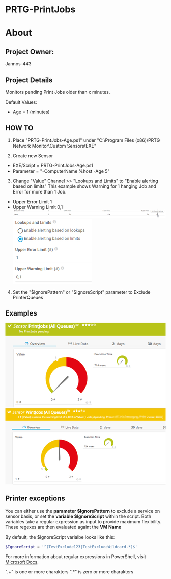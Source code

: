 # PRTG-PrintJobs
# About

## Project Owner:

Jannos-443

## Project Details

Monitors pending Print Jobs older than x minutes.

Default Values:
- Age = 1 (minutes)

## HOW TO

1. Place "PRTG-PrintJobs-Age.ps1" under "C:\Program Files (x86)\PRTG Network Monitor\Custom Sensors\EXE"

2. Create new Sensor 
- EXE/Script = PRTG-PrintJobs-Age.ps1
- Parameter = "-ComputerName %host -Age 5"

3. Change "Value" Channel >> "Lookups and Limits" to "Enable alerting based on limits"
This example shows Warning for 1 hanging Job and Error for more than 1 Job.
- Upper Error Limit 1
- Upper Warning Limit 0,1
![PRTG-PrintJobs-Age](media/Sensor-Limit-Channel.png)
![PRTG-PrintJobs-Age](media/Sensor-Limit.png)

4. Set the "$IgnorePattern" or "$IgnoreScript" parameter to Exclude PrinterQueues

## Examples
![PRTG-VMware-Snapshot](media/Print_Limit_OK.png)
![PRTG-VMware-Snapshot](media/Print_Limit_Warning.png)

Printer exceptions
------------------
You can either use the **parameter $IgnorePattern** to exclude a service on sensor basis, or set the **variable $IgnoreScript** within the script. Both variables take a regular expression as input to provide maximum flexibility. These regexes are then evaluated againt the **VM Name**

By default, the $IgnoreScript varialbe looks like this:

```powershell
$IgnoreScript = '^(TestExclude123|TestExcludeWildcard.*)$'
```

For more information about regular expressions in PowerShell, visit [Microsoft Docs](https://docs.microsoft.com/en-us/powershell/module/microsoft.powershell.core/about/about_regular_expressions).

".+" is one or more charakters
".*" is zero or more charakters
